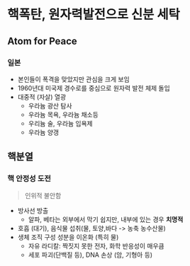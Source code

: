 # 핵폭탄, 원자력발전으로 신분 세탁
## Atom for Peace
### 일본
- 본인들이 폭격을 맞았지만 관심을 크게 보임
- 1960년대 미국제 경수로를 중심으로 원자력 발전 체제 돌입
- 대중적 (자살) 열광
	- 우라늄 광산 탐사
	- 우라늄 목욕, 우라늄 채소등
	- 우리늄 술, 우라늄 입욕제
	- 우라늄 양갱


## 핵분열
### 핵 안정성 도전
> 인위적 불안함

- 방사선 방출
	- 알파, 베타는 외부에서 막기 쉽지만, 내부에 있는 경우 **치명적**
- 호흡 (대기), 음식물 섭취(물, 토양,바다 -> 농축 농수산물)
- 생체 조직 구성 성분을 이온화 (특히 물)
	- 자유 라디칼: 짝짓지 못한 전자, 화학 반응성이 매우큼
	- 세포 파괴(단백질 등), DNA 손상 (암, 기형아 등)
